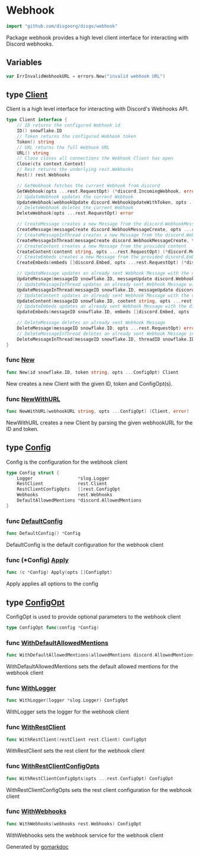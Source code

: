 # Webhook

```go
import "github.com/disgoorg/disgo/webhook"
```

Package webhook provides a high level client interface for interacting with Discord webhooks.

## Variables

<a name="ErrInvalidWebhookURL"></a>

```go
var ErrInvalidWebhookURL = errors.New("invalid webhook URL")
```

<a name="Client"></a>
## type [Client](<https://github.com/disgoorg/disgo/blob/master/webhook/webhook_client.go#L16-L57>)

Client is a high level interface for interacting with Discord's Webhooks API.

```go
type Client interface {
    // ID returns the configured Webhook id
    ID() snowflake.ID
    // Token returns the configured Webhook token
    Token() string
    // URL returns the full Webhook URL
    URL() string
    // Close closes all connections the Webhook Client has open
    Close(ctx context.Context)
    // Rest returns the underlying rest.Webhooks
    Rest() rest.Webhooks

    // GetWebhook fetches the current Webhook from discord
    GetWebhook(opts ...rest.RequestOpt) (*discord.IncomingWebhook, error)
    // UpdateWebhook updates the current Webhook
    UpdateWebhook(webhookUpdate discord.WebhookUpdateWithToken, opts ...rest.RequestOpt) (*discord.IncomingWebhook, error)
    // DeleteWebhook deletes the current Webhook
    DeleteWebhook(opts ...rest.RequestOpt) error

    // CreateMessage creates a new Message from the discord.WebhookMessageCreate
    CreateMessage(messageCreate discord.WebhookMessageCreate, opts ...rest.RequestOpt) (*discord.Message, error)
    // CreateMessageInThread creates a new Message from the discord.WebhookMessageCreate in the provided thread
    CreateMessageInThread(messageCreate discord.WebhookMessageCreate, threadID snowflake.ID, opts ...rest.RequestOpt) (*discord.Message, error)
    // CreateContent creates a new Message from the provided content
    CreateContent(content string, opts ...rest.RequestOpt) (*discord.Message, error)
    // CreateEmbeds creates a new Message from the provided discord.Embed(s)
    CreateEmbeds(embeds []discord.Embed, opts ...rest.RequestOpt) (*discord.Message, error)

    // UpdateMessage updates an already sent Webhook Message with the discord.WebhookMessageUpdate
    UpdateMessage(messageID snowflake.ID, messageUpdate discord.WebhookMessageUpdate, opts ...rest.RequestOpt) (*discord.Message, error)
    // UpdateMessageInThread updates an already sent Webhook Message with the discord.WebhookMessageUpdate in the provided thread
    UpdateMessageInThread(messageID snowflake.ID, messageUpdate discord.WebhookMessageUpdate, threadID snowflake.ID, opts ...rest.RequestOpt) (*discord.Message, error)
    // UpdateContent updates an already sent Webhook Message with the content
    UpdateContent(messageID snowflake.ID, content string, opts ...rest.RequestOpt) (*discord.Message, error)
    // UpdateEmbeds updates an already sent Webhook Message with the discord.Embed(s)
    UpdateEmbeds(messageID snowflake.ID, embeds []discord.Embed, opts ...rest.RequestOpt) (*discord.Message, error)

    // DeleteMessage deletes an already sent Webhook Message
    DeleteMessage(messageID snowflake.ID, opts ...rest.RequestOpt) error
    // DeleteMessageInThread deletes an already sent Webhook Message in the provided thread
    DeleteMessageInThread(messageID snowflake.ID, threadID snowflake.ID, opts ...rest.RequestOpt) error
}
```

<a name="New"></a>
### func [New](<https://github.com/disgoorg/disgo/blob/master/webhook/webhook_client_impl.go#L37>)

```go
func New(id snowflake.ID, token string, opts ...ConfigOpt) Client
```

New creates a new Client with the given ID, token and ConfigOpt\(s\).

<a name="NewWithURL"></a>
### func [NewWithURL](<https://github.com/disgoorg/disgo/blob/master/webhook/webhook_client_impl.go#L16>)

```go
func NewWithURL(webhookURL string, opts ...ConfigOpt) (Client, error)
```

NewWithURL creates a new Client by parsing the given webhookURL for the ID and token.

<a name="Config"></a>
## type [Config](<https://github.com/disgoorg/disgo/blob/master/webhook/webhook_config.go#L19-L25>)

Config is the configuration for the webhook client

```go
type Config struct {
    Logger                 *slog.Logger
    RestClient             rest.Client
    RestClientConfigOpts   []rest.ConfigOpt
    Webhooks               rest.Webhooks
    DefaultAllowedMentions *discord.AllowedMentions
}
```

<a name="DefaultConfig"></a>
### func [DefaultConfig](<https://github.com/disgoorg/disgo/blob/master/webhook/webhook_config.go#L11>)

```go
func DefaultConfig() *Config
```

DefaultConfig is the default configuration for the webhook client

<a name="Config.Apply"></a>
### func \(\*Config\) [Apply](<https://github.com/disgoorg/disgo/blob/master/webhook/webhook_config.go#L31>)

```go
func (c *Config) Apply(opts []ConfigOpt)
```

Apply applies all options to the config

<a name="ConfigOpt"></a>
## type [ConfigOpt](<https://github.com/disgoorg/disgo/blob/master/webhook/webhook_config.go#L28>)

ConfigOpt is used to provide optional parameters to the webhook client

```go
type ConfigOpt func(config *Config)
```

<a name="WithDefaultAllowedMentions"></a>
### func [WithDefaultAllowedMentions](<https://github.com/disgoorg/disgo/blob/master/webhook/webhook_config.go#L72>)

```go
func WithDefaultAllowedMentions(allowedMentions discord.AllowedMentions) ConfigOpt
```

WithDefaultAllowedMentions sets the default allowed mentions for the webhook client

<a name="WithLogger"></a>
### func [WithLogger](<https://github.com/disgoorg/disgo/blob/master/webhook/webhook_config.go#L44>)

```go
func WithLogger(logger *slog.Logger) ConfigOpt
```

WithLogger sets the logger for the webhook client

<a name="WithRestClient"></a>
### func [WithRestClient](<https://github.com/disgoorg/disgo/blob/master/webhook/webhook_config.go#L51>)

```go
func WithRestClient(restClient rest.Client) ConfigOpt
```

WithRestClient sets the rest client for the webhook client

<a name="WithRestClientConfigOpts"></a>
### func [WithRestClientConfigOpts](<https://github.com/disgoorg/disgo/blob/master/webhook/webhook_config.go#L58>)

```go
func WithRestClientConfigOpts(opts ...rest.ConfigOpt) ConfigOpt
```

WithRestClientConfigOpts sets the rest client configuration for the webhook client

<a name="WithWebhooks"></a>
### func [WithWebhooks](<https://github.com/disgoorg/disgo/blob/master/webhook/webhook_config.go#L65>)

```go
func WithWebhooks(webhooks rest.Webhooks) ConfigOpt
```

WithWebhooks sets the webhook service for the webhook client

Generated by [gomarkdoc](<https://github.com/princjef/gomarkdoc>)

